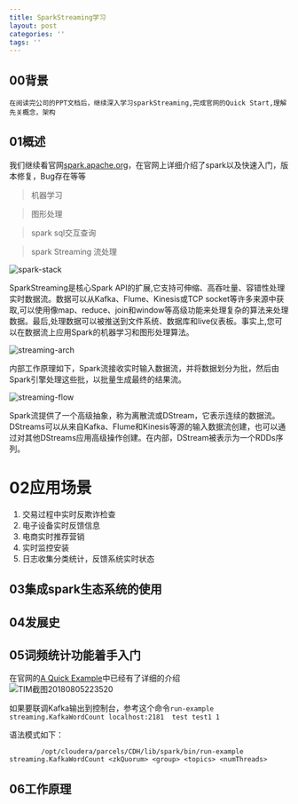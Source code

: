 ```yaml
---
title: SparkStreaming学习
layout: post
categories: ''
tags: ''
---
```

## 00背景
    在阅读完公司的PPT文档后，继续深入学习sparkStreaming,完成官网的Quick Start,理解先关概念，架构
## 01概述
我们继续看官网[spark.apache.org](http://spark.apache.org/docs/latest/structured-streaming-programming-guide.html)，在官网上详细介绍了spark以及快速入门，版本修复，Bug存在等等

> 机器学习  


>图形处理

>spark sql交互查询

>spark Streaming 流处理 

![spark-stack](http://p1vuoao0b.bkt.clouddn.com/JekyllWriter/spark-stack.png)  
<!--more-->
SparkStreaming是核心Spark API的扩展,它支持可伸缩、高吞吐量、容错性处理实时数据流。数据可以从Kafka、Flume、Kinesis或TCP socket等许多来源中获取,可以使用像map、reduce、join和window等高级功能来处理复杂的算法来处理数据。最后,处理数据可以被推送到文件系统、数据库和live仪表板。事实上,您可以在数据流上应用Spark的机器学习和图形处理算法。 

![streaming-arch](http://p1vuoao0b.bkt.clouddn.com/JekyllWriter/streaming-arch.png)  

内部工作原理如下，Spark流接收实时输入数据流，并将数据划分为批，然后由Spark引擎处理这些批，以批量生成最终的结果流。  
 

![streaming-flow](http://p1vuoao0b.bkt.clouddn.com/JekyllWriter/streaming-flow.png)  

Spark流提供了一个高级抽象，称为离散流或DStream，它表示连续的数据流。DStreams可以从来自Kafka、Flume和Kinesis等源的输入数据流创建，也可以通过对其他DStreams应用高级操作创建。在内部，DStream被表示为一个RDDs序列。  



# 02应用场景
1. 交易过程中实时反欺诈检查
2. 电子设备实时反馈信息
3. 电商实时推荐营销
4. 实时监控安装
5. 日志收集分类统计，反馈系统实时状态

## 03集成spark生态系统的使用
## 04发展史
## 05词频统计功能着手入门  
在官网的[A Quick Example](http://spark.apache.org/docs/latest/streaming-programming-guide.html#a-quick-example)中已经有了详细的介绍  
![TIM截图20180805223520](http://p1vuoao0b.bkt.clouddn.com/JekyllWriter/TIM截图20180805223520.png)  

如果要联调Kafka输出到控制台，参考这个命令`run-example streaming.KafkaWordCount localhost:2181  test test1 1 ` 
  
    
语法模式如下：  

            /opt/cloudera/parcels/CDH/lib/spark/bin/run-example streaming.KafkaWordCount <zkQuorum> <group> <topics> <numThreads>


## 06工作原理